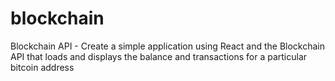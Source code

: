 # blockchain
Blockchain API - Create a simple application using React and the Blockchain API that loads and displays the balance and transactions for a particular bitcoin address
